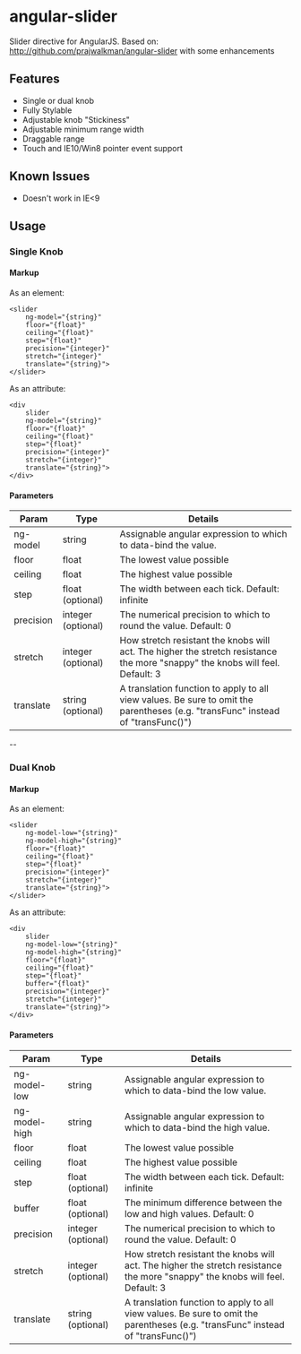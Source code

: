 # angular-slider
Slider directive for AngularJS. Based on: http://github.com/prajwalkman/angular-slider with some enhancements

## Features
- Single or dual knob
- Fully Stylable
- Adjustable knob "Stickiness"
- Adjustable minimum range width
- Draggable range
- Touch and IE10/Win8 pointer event support

## Known Issues
- Doesn't work in IE<9

## Usage
### Single Knob
#### Markup
As an element:
```
<slider
	ng-model="{string}"
	floor="{float}"
	ceiling="{float}"
	step="{float}"
	precision="{integer}"
	stretch="{integer}"
	translate="{string}">
</slider>
```
As an attribute:
```
<div
	slider
	ng-model="{string}"
	floor="{float}"
	ceiling="{float}"
	step="{float}"
	precision="{integer}"
	stretch="{integer}"
	translate="{string}">
</div>
```

#### Parameters
|Param		|Type	|Details|
|-----------|-------|-------|
|ng-model	|string	|Assignable angular expression to which to data-bind the value. |
|floor		|float	|The lowest value possible |
|ceiling	|float	|The highest value possible |
|step		|float (optional) |The width between each tick. Default: infinite |
|precision	|integer (optional) |The numerical precision to which to round the value. Default: 0 |
|stretch	|integer (optional) |How stretch resistant the knobs will act. The higher the stretch resistance the more "snappy" the knobs will feel. Default: 3 |
|translate	|string (optional) |A translation function to apply to all view values. Be sure to omit the parentheses (e.g. "transFunc" instead of "transFunc()") |
--
### Dual Knob
#### Markup
As an element:
```
<slider
	ng-model-low="{string}"
	ng-model-high="{string}"
	floor="{float}"
	ceiling="{float}"
	step="{float}"
	precision="{integer}"
	stretch="{integer}"
	translate="{string}">
</slider>
```
As an attribute:
```
<div
	slider
	ng-model-low="{string}"
	ng-model-high="{string}"
	floor="{float}"
	ceiling="{float}"
	step="{float}"
	buffer="{float}"
	precision="{integer}"
	stretch="{integer}"
	translate="{string}">
</div>
```

#### Parameters
|Param		|Type	|Details|
|-----------|-------|-------|
|ng-model-low	|string	|Assignable angular expression to which to data-bind the low value. |
|ng-model-high	|string	|Assignable angular expression to which to data-bind the high value. |
|floor		|float	|The lowest value possible |
|ceiling	|float	|The highest value possible |
|step		|float (optional) |The width between each tick. Default: infinite |
|buffer		|float (optional) |The minimum difference between the low and high values. Default: 0 |
|precision	|integer (optional) |The numerical precision to which to round the value. Default: 0 |
|stretch	|integer (optional) |How stretch resistant the knobs will act. The higher the stretch resistance the more "snappy" the knobs will feel. Default: 3 |
|translate	|string (optional) |A translation function to apply to all view values. Be sure to omit the parentheses (e.g. "transFunc" instead of "transFunc()") |
